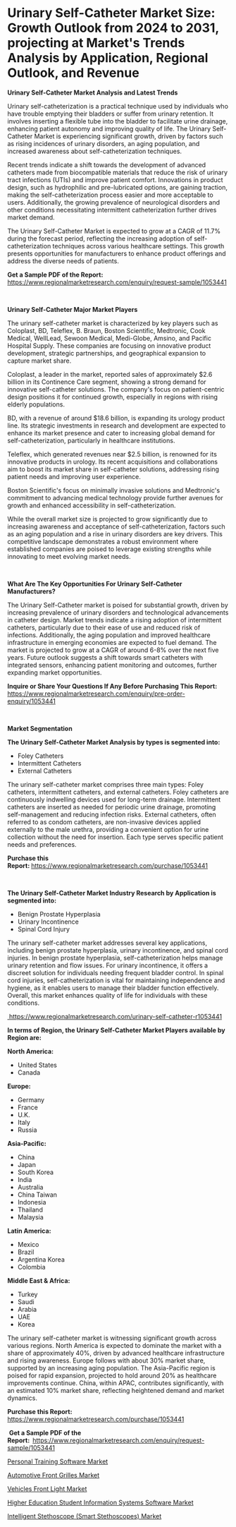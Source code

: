 <p><h1>Urinary Self-Catheter Market Size: Growth Outlook from 2024 to 2031, projecting at Market's Trends Analysis by Application, Regional Outlook, and Revenue</h1></p><p><strong>Urinary Self-Catheter Market Analysis and Latest Trends</strong></p>
<p><p>Urinary self-catheterization is a practical technique used by individuals who have trouble emptying their bladders or suffer from urinary retention. It involves inserting a flexible tube into the bladder to facilitate urine drainage, enhancing patient autonomy and improving quality of life. The Urinary Self-Catheter Market is experiencing significant growth, driven by factors such as rising incidences of urinary disorders, an aging population, and increased awareness about self-catheterization techniques.</p><p>Recent trends indicate a shift towards the development of advanced catheters made from biocompatible materials that reduce the risk of urinary tract infections (UTIs) and improve patient comfort. Innovations in product design, such as hydrophilic and pre-lubricated options, are gaining traction, making the self-catheterization process easier and more acceptable to users. Additionally, the growing prevalence of neurological disorders and other conditions necessitating intermittent catheterization further drives market demand.</p><p>The Urinary Self-Catheter Market is expected to grow at a CAGR of 11.7% during the forecast period, reflecting the increasing adoption of self-catheterization techniques across various healthcare settings. This growth presents opportunities for manufacturers to enhance product offerings and address the diverse needs of patients.</p></p>
<p><strong>Get a Sample PDF of the Report:&nbsp;</strong> <a href="https://www.regionalmarketresearch.com/enquiry/request-sample/1053441">https://www.regionalmarketresearch.com/enquiry/request-sample/1053441</a></p>
<p>&nbsp;</p>
<p><strong>Urinary Self-Catheter Major Market Players</strong></p>
<p><p>The urinary self-catheter market is characterized by key players such as Coloplast, BD, Teleflex, B. Braun, Boston Scientific, Medtronic, Cook Medical, WellLead, Sewoon Medical, Medi-Globe, Amsino, and Pacific Hospital Supply. These companies are focusing on innovative product development, strategic partnerships, and geographical expansion to capture market share.</p><p>Coloplast, a leader in the market, reported sales of approximately $2.6 billion in its Continence Care segment, showing a strong demand for innovative self-catheter solutions. The company's focus on patient-centric design positions it for continued growth, especially in regions with rising elderly populations.</p><p>BD, with a revenue of around $18.6 billion, is expanding its urology product line. Its strategic investments in research and development are expected to enhance its market presence and cater to increasing global demand for self-catheterization, particularly in healthcare institutions.</p><p>Teleflex, which generated revenues near $2.5 billion, is renowned for its innovative products in urology. Its recent acquisitions and collaborations aim to boost its market share in self-catheter solutions, addressing rising patient needs and improving user experience.</p><p>Boston Scientific's focus on minimally invasive solutions and Medtronic's commitment to advancing medical technology provide further avenues for growth and enhanced accessibility in self-catheterization.</p><p>While the overall market size is projected to grow significantly due to increasing awareness and acceptance of self-catheterization, factors such as an aging population and a rise in urinary disorders are key drivers. This competitive landscape demonstrates a robust environment where established companies are poised to leverage existing strengths while innovating to meet evolving market needs.</p></p>
<p>&nbsp;</p>
<p><strong>What Are The Key Opportunities For Urinary Self-Catheter Manufacturers?</strong></p>
<p><p>The Urinary Self-Catheter market is poised for substantial growth, driven by increasing prevalence of urinary disorders and technological advancements in catheter design. Market trends indicate a rising adoption of intermittent catheters, particularly due to their ease of use and reduced risk of infections. Additionally, the aging population and improved healthcare infrastructure in emerging economies are expected to fuel demand. The market is projected to grow at a CAGR of around 6-8% over the next five years. Future outlook suggests a shift towards smart catheters with integrated sensors, enhancing patient monitoring and outcomes, further expanding market opportunities.</p></p>
<p><strong>Inquire or Share Your Questions If Any Before Purchasing This Report:</strong> <a href="https://www.regionalmarketresearch.com/enquiry/pre-order-enquiry/1053441">https://www.regionalmarketresearch.com/enquiry/pre-order-enquiry/1053441</a></p>
<p>&nbsp;</p>
<p><strong>Market Segmentation</strong></p>
<p><strong>The Urinary Self-Catheter Market Analysis by types is segmented into:</strong></p>
<p><ul><li>Foley Catheters</li><li>Intermittent Catheters</li><li>External Catheters</li></ul></p>
<p><p>The urinary self-catheter market comprises three main types: Foley catheters, intermittent catheters, and external catheters. Foley catheters are continuously indwelling devices used for long-term drainage. Intermittent catheters are inserted as needed for periodic urine drainage, promoting self-management and reducing infection risks. External catheters, often referred to as condom catheters, are non-invasive devices applied externally to the male urethra, providing a convenient option for urine collection without the need for insertion. Each type serves specific patient needs and preferences.</p></p>
<p><strong>Purchase this Report:&nbsp;</strong><a href="https://www.regionalmarketresearch.com/purchase/1053441">https://www.regionalmarketresearch.com/purchase/1053441</a></p>
<p>&nbsp;</p>
<p><strong>The Urinary Self-Catheter Market Industry Research by Application is segmented into:</strong></p>
<p><ul><li>Benign Prostate Hyperplasia</li><li>Urinary Incontinence</li><li>Spinal Cord Injury</li></ul></p>
<p><p>The urinary self-catheter market addresses several key applications, including benign prostate hyperplasia, urinary incontinence, and spinal cord injuries. In benign prostate hyperplasia, self-catheterization helps manage urinary retention and flow issues. For urinary incontinence, it offers a discreet solution for individuals needing frequent bladder control. In spinal cord injuries, self-catheterization is vital for maintaining independence and hygiene, as it enables users to manage their bladder function effectively. Overall, this market enhances quality of life for individuals with these conditions.</p></p>
<p><a href="https://www.regionalmarketresearch.com/urinary-self-catheter-r1053441">&nbsp;https://www.regionalmarketresearch.com/urinary-self-catheter-r1053441</a></p>
<p><strong>In terms of Region, the Urinary Self-Catheter Market Players available by Region are:</strong></p>
<p>
    <p> <strong> North America: </strong>
        <ul>
            <li>United States</li>
            <li>Canada</li>
        </ul>
        </p> 
    <p> <strong> Europe: </strong>
        <ul>
            <li>Germany</li>
            <li>France</li>
            <li>U.K.</li>
            <li>Italy</li>
            <li>Russia</li>
        </ul>
        </p> 
    <p> <strong> Asia-Pacific: </strong>
        <ul>
            <li>China</li>
            <li>Japan</li>
            <li>South Korea</li>
            <li>India</li>
            <li>Australia</li>
            <li>China Taiwan</li>
            <li>Indonesia</li>
            <li>Thailand</li>
            <li>Malaysia</li>
        </ul>
        </p> 
    <p> <strong> Latin America: </strong>
        <ul>
            <li>Mexico</li>
            <li>Brazil</li>
            <li>Argentina Korea</li>
            <li>Colombia</li>
        </ul>
        </p> 
    <p> <strong> Middle East & Africa: </strong>
        <ul>
            <li>Turkey</li>
            <li>Saudi</li>
            <li>Arabia</li>
            <li>UAE</li>
            <li>Korea</li>
        </ul>
    </p>
    </p>
<p><p>The urinary self-catheter market is witnessing significant growth across various regions. North America is expected to dominate the market with a share of approximately 40%, driven by advanced healthcare infrastructure and rising awareness. Europe follows with about 30% market share, supported by an increasing aging population. The Asia-Pacific region is poised for rapid expansion, projected to hold around 20% as healthcare improvements continue. China, within APAC, contributes significantly, with an estimated 10% market share, reflecting heightened demand and market dynamics.</p></p>
<p><strong>Purchase this Report: </strong><a href="https://www.regionalmarketresearch.com/purchase/1053441">https://www.regionalmarketresearch.com/purchase/1053441</a></p>
<p>&nbsp;<strong>Get a Sample PDF of the Report:&nbsp;&nbsp;</strong><a href="https://www.regionalmarketresearch.com/enquiry/request-sample/1053441">https://www.regionalmarketresearch.com/enquiry/request-sample/1053441</a></p>
<p><strong></strong></p>
<p><p><a href="https://www.linkedin.com/pulse/insights-personal-training-software-market-size-which-expanding-bsvyc">Personal Training Software Market</a></p><p><a href="https://issuu.com/reportprime-2/docs/automotive-front-grilles-market-siz_9741706abb20cb">Automotive Front Grilles Market</a></p><p><a href="https://github.com/Rekhakhatun65/Market-Research-Report-List-1/blob/main/vehicles-front-light-market.md">Vehicles Front Light Market</a></p><p><a href="https://www.linkedin.com/pulse/higher-education-student-information-systems-software-market-k6axc">Higher Education Student Information Systems Software Market</a></p><p><a href="https://github.com/HeatherFernandez476/Market-Research-Report-List-1/blob/main/intelligent-stethoscope-smart-stethoscopes-market.md">Intelligent Stethoscope (Smart Stethoscopes) Market</a></p></p>